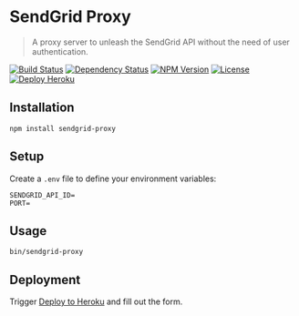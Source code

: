 SendGrid Proxy
==============

> A proxy server to unleash the SendGrid API without the need of user authentication.

[![Build Status](https://img.shields.io/travis/redaxmedia/sendgrid-proxy.svg)](https://travis-ci.org/redaxmedia/sendgrid-proxy)
[![Dependency Status](https://dependencyci.com/github/redaxmedia/sendgrid-proxy/badge)](https://dependencyci.com/github/redaxmedia/sendgrid-proxy)
[![NPM Version](https://img.shields.io/npm/v/sendgrid-proxy.svg)](https://npmjs.com/package/sendgrid-proxy)
[![License](https://img.shields.io/npm/l/sendgrid-proxy.svg)](https://npmjs.com/package/sendgrid-proxy)
[![Deploy Heroku](https://img.shields.io/badge/deploy-heroku-7056bf.svg)](https://heroku.com/deploy?template=https://github.com/redaxmedia/sendgrid-proxy)


Installation
------------

```
npm install sendgrid-proxy
```


Setup
-----

Create a `.env` file to define your environment variables:

```
SENDGRID_API_ID=
PORT=
```


Usage
-----

```
bin/sendgrid-proxy
```


Deployment
----------

Trigger [Deploy to Heroku](https://heroku.com/deploy?template=https://github.com/redaxmedia/sendgrid-proxy) and fill out the form.
